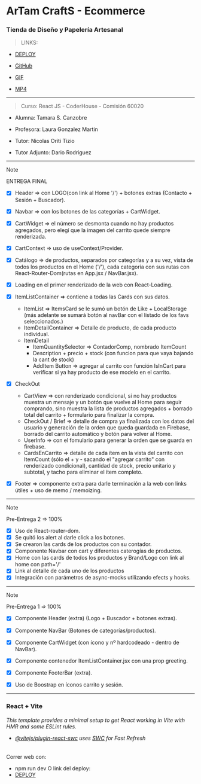 <h1>ArTam CraftS - Ecommerce</h1>
<h3>Tienda de Diseño y Papelería Artesanal </h3>

> LINKS:

* [DEPLOY](https://tam-s-c.github.io/ArtamCrafts-Ecommerce/) 

* [GitHub](https://github.com/Tam-S-C/ArtamCrafts-Ecommerce)

* [GIF](https://drive.google.com/file/d/1ThdLtC8saNLauPwB9nOo53UXHFYm10E-/view?usp=sharing)

* [MP4](https://drive.google.com/file/d/1pySEPA8fCn9KWKmDcm-UkP3RCABIpMAZ/view?usp=sharing)

---

> Curso: React JS - CoderHouse - Comisión 60020

* Alumna: Tamara S. Canzobre

* Profesora: Laura Gonzalez Martin
* Tutor: Nicolas Oriti Tizio
* Tutor Adjunto: Dario Rodriguez

---

> [!NOTE]
> ENTREGA FINAL


- [x] Header => con LOGO(con link al Home '/') + botones extras (Contacto + Sesión + Buscador).

- [x] Navbar => con los botones de las categorías + CartWidget.

- [x] CartWidget => el número se desmonta cuando no hay productos agregados, 
pero elegí que la imagen del carrito quede siempre renderizada.

- [x] CartContext => uso de useContext/Provider.

- [x] Catálogo => de productos, separados por categorías y a su vez, 
vista de todos los productos en el Home ('/'), cada categoría con sus rutas con React-Router-Dom(rutas en App.jsx / NavBar.jsx).

- [x] Loading en el primer renderizado de la web con React-Loading.

- [x] ItemListContainer => contiene a todas las Cards con sus datos.
    * ItemList => ItemsCard se le sumó un botón de Like + LocalStorage (más adelante se sumará botón al navBar con el listado de los favs seleccionados.)
    * ItemDetailContainer => Detalle de producto, de cada producto individual.
    * ItemDetail
        * ItemQuantitySelector => ContadorComp, nombrado ItemCount
        * Description + precio + stock (con funcion para que vaya bajando la cant de stock)
        * AddItem Button => agregar al carrito con función IsInCart para verificar si ya hay producto de ese modelo en el carrito.

- [x] CheckOut
    *   CartView => con renderizado condicional, si no hay productos muestra un mensaje y un botón que vuelve al Home para seguir comprando, sino muestra la lista de productos agregados + borrado total del carrito + formulario para finalizar la compra.
    *   CheckOut / Brief => detalle de compra ya finalizada con los datos del usuario y generación de la orden que queda guardada en Firebase, borrado del carrito automático y botón para volver al Home.
    *   UserInfo => con el fomulario para generar la orden que se guarda en firebase.
    *   CardsEnCarrito => detalle de cada ítem en la vista del carrito con ItemCount (sólo el + y - sacando el "agregar carrito" con renderizado condicional), cantidad de stock, precio unitario y subtotal, y tacho para eliminar el ítem completo.

- [x] Footer => componente extra para darle terminación a la web con links útiles + uso de memo / memoizing.


---

> [!NOTE]
> Pre-Entrega 2 => 100%

- [x] Uso de React-router-dom.
- [x] Se quitó los alert al darle click a los botones.
- [x] Se crearon las cards de los productos con su contador.
- [x] Componente Navbar con cart y diferentes caterogías de productos.
- [x] Home con las cards de todos los productos y Brand/Logo con link al home con path='/'
- [x] Link al detalle de cada uno de los productos
- [x] Integración con parámetros de async-mocks utilizando efects y hooks.

---

> [!NOTE]
> Pre-Entrega 1 => 100%

- [x] Componente Header (extra) (Logo + Buscador + botones extras).
- [x] Componente NavBar (Botones de categorías/productos).
- [x] Componente CartWidget (con ícono y nº hardcodeado - dentro de NavBar).
- [x] Componente contenedor ItemListContainer.jsx con una prop greeting.
- [x] Componente FooterBar (extra). 
- [x] Uso de Boostrap en íconos carrito y sesión. 


---------

<h3>React + Vite</h3> 

<h6>This template provides a minimal setup to get React working in Vite with HMR and some ESLint rules.
  
- [@vitejs/plugin-react-swc](https://github.com/vitejs/vite-plugin-react-swc) uses [SWC](https://swc.rs/) for Fast Refresh</h6>

Correr web con:
* npm run dev
O link del deploy:
* [DEPLOY](https://tam-s-c.github.io/ArtamCrafts-Ecommerce/) 
